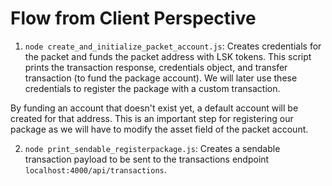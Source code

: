 # Flow from Client Perspective

1. `node create_and_initialize_packet_account.js`: Creates credentials for the packet and funds the packet address with LSK tokens. This script prints the transaction response, credentials object, and transfer transaction (to fund the package account). We will later use these credentials to register the package with a custom transaction.

By funding an account that doesn't exist yet, a default account will be created for that address. This is an important step for registering our package as we will have to modify the asset field of the packet account.

2. `node print_sendable_registerpackage.js`: Creates a sendable transaction payload to be sent to the transactions endpoint `localhost:4000/api/transactions`.